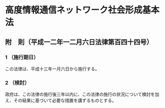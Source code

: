 # 高度情報通信ネットワーク社会形成基本法

## 附　則（平成一二年一二月六日法律第百四十四号）

### 1 （施行期日）

この法律は、平成十三年一月六日から施行する。

### 2 （検討）

政府は、この法律の施行後三年以内に、この法律の施行の状況について検討を加え、その結果に基づいて必要な措置を講ずるものとする。